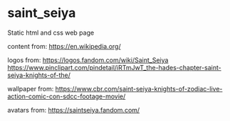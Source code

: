 # saint_seiya

Static html and css web page

content from:
https://en.wikipedia.org/

logos from:
https://logos.fandom.com/wiki/Saint_Seiya
https://www.pinclipart.com/pindetail/iRTmJwT_the-hades-chapter-saint-seiya-knights-of-the/

wallpaper from:
https://www.cbr.com/saint-seiya-knights-of-zodiac-live-action-comic-con-sdcc-footage-movie/

avatars from:
https://saintseiya.fandom.com/
